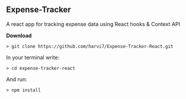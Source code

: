 ## Expense-Tracker
A react app for tracking expense data using React hooks & Context API

**Download**

`> git clone https://github.com/harvi7/Expense-Tracker-React.git`

In your terminal write:

`> cd expense-tracker-react`

And run:

`> npm install`